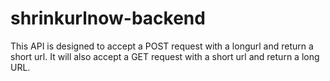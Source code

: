 # shrinkurlnow-backend

This API is designed to accept a POST request with a longurl and return a short url.
It will also accept a GET request with a short url and return a long URL.
